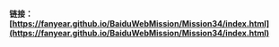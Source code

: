 #### 链接：[https://fanyear.github.io/BaiduWebMission/Mission34/index.html](https://fanyear.github.io/BaiduWebMission/Mission34/index.html)
